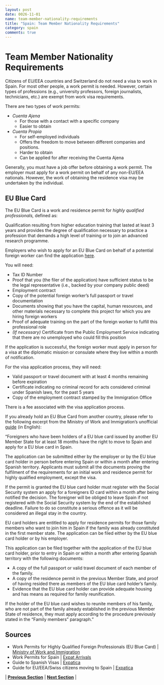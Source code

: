 ```yaml
---
layout: post
date: 0026-11-01
name: team-member-nationality-requirements
title: "Spain: Team Member Nationality Requirements"
category: spain
comments: true
---
```

# Team Member Nationality Requirements

Citizens of EU/EEA countries and Switzerland do not need a visa to work in Spain. For most other people, a work permit is needed. However, certain types of professions (e.g., university professors, foreign journalists, technicians, etc.) are exempt from work visa requirements.  

There are two types of work permits:
- *Cuenta Ajena*
  - For those with a contact with a specific company
  - Easier to obtain
- *Cuenta Propia*
  - For self-employed individuals
  - Offers the freedom to move between different companies and positions. 
  - Harder to obtain
  - Can be applied for after receiving the Cuenta Ajena

Generally, you must have a job offer before obtaining a work permit. The employer must apply for a work permit on behalf of any non-EU/EEA nationals. However, the work of obtaining the residence visa may be undertaken by the individual. 

## EU Blue Card 
The EU Blue Card is a work and residence permit for *highly qualified professionals,* defined as:

Qualification resulting from higher education training that lasted at least 3 years and provides the degree of qualification necessary to practice a profession that demands a high level of training or to join an advanced research programme.

Employers who wish to apply for an EU Blue Card on behalf of a potential foreign worker can find the application [here](http://extranjeros.mtin.es). 

You will need:
- Tax ID Number 
- Proof that you (the filer of the application) have sufficient status to be the legal representative (i.e., backed by your company public deed)
- Employment contract
- Copy of the potential foreign worker’s full passport or travel documentation
- Documents showing that you have the capital, human resources, and other materials necessary to complete this project for which you are hiring foreign workers
- Proof of adequate training on the part of the foreign worker to fulfill this professional role
- *(If necessary)* Certificate from the Public Employment Service indicating that there are no unemployed who could fill this position

If the application is successful, the foreign worker must apply in person for a visa at the diplomatic mission or consulate where they live within a month of notification. 

For the visa application process, they will need:
- Valid passport or travel document with at least 4 months remaining before expiration
- Certificate indicating no criminal record for acts considered criminal under Spanish laws, for the past 5 years
- Copy of the employment contract stamped by the Immigration Office

There is a fee associated with the visa application process. 

If you already hold an EU Blue Card from another country, please refer to the following excerpt from the Ministry of Work and Immigration’s unofficial [guide](https://www.apply.eu/Docs/Spain-tarjeta_azul_eng.pdf) (in English):

“Foreigners who have been holders of a EU blue card issued by another EU Member State for at least 18 months have the right to move to Spain and apply for a EU blue card in Spain. 

The application can be submitted either by the employer or by the EU blue card holder in person before entering Spain or within a month after entering Spanish territory. Applicants must submit all the documents proving the fulfilment of the requirements for an initial work and residence permit for highly qualified employment, except the visa. 

If the permit is granted the EU blue card holder must register with the Social Security system an apply for a foreigners ID card within a month after being notified the decision. The foreigner will be obliged to leave Spain if not registered with the Social Security system by the end of the established deadline. Failure to do so constitute a serious offence as it will be considered an illegal stay in the country. 

EU card holders are entitled to apply for residence permits for those family members who want to join him in Spain if the family was already constituted in the first member state. The application can be filed either by the EU blue card holder or by his employer. 

This application can be filed together with the application of the EU blue card holder, prior to entry in Spain or within a month after entering Spanish territory with the following documents: 
- A copy of the full passport or valid travel document of each member of the family. 
- A copy of the residence permit in the previous Member State, and proof of having resided there as members of the EU blue card holder’s family. 
- Evidence that the EU blue card holder can provide adequate housing and has means as required for family reunification. 

If the holder of the EU blue card wishes to reunite members of his family, who are not part of the family already established in the previous Member State of residence, they must apply according to the procedure previously stated in the “Family members” paragraph.”

Sources
---
- Work Permits for Highly Qualified Foreign Professionals (EU Blue Card) | [Ministry of Work and Immigration](https://www.apply.eu/Docs/Spain-tarjeta_azul_eng.pdf)
- Work Permits for Spain | [Expat Arrivals](http://www.expatarrivals.com/spain/work-permits-for-spain)
- Guide to Spanish Visas | [Expatica](https://www.expatica.com/es/visas-and-permits/Work-in-Spain-Guide-to-Spanish-work-visas_103258.html)
- Guide for EU/EEA/Swiss citizens moving to Spain | [Expatica](https://www.expatica.com/es/visas-and-permits/A-guide-for-EU-EEA-Swiss-citizens-moving-to-Spain_422591.html)  

| **[Previous Section]( https://neo-project.github.io/global-blockchain-compliance-hub//spain/spain-registry-requirements.html)** | **[Next Section]( https://neo-project.github.io/global-blockchain-compliance-hub//spain/spain-tax-and-auditing-requirements.html)** |
